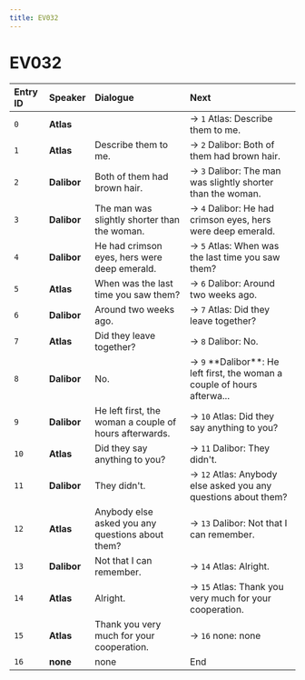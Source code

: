 ```yaml
---
title: EV032
---
```


# EV032


| Entry ID | Speaker | Dialogue | Next |
| :------- | :------ | :------- | :------------ |
| `0` | **Atlas** |  | → `1` Atlas: Describe them to me\. |
| `1` | **Atlas** | Describe them to me\. | → `2` Dalibor: Both of them had brown hair\. |
| `2` | **Dalibor** | Both of them had brown hair\. | → `3` Dalibor: The man was slightly shorter than the woman\. |
| `3` | **Dalibor** | The man was slightly shorter than the woman\. | → `4` Dalibor: He had crimson eyes, hers were deep emerald\. |
| `4` | **Dalibor** | He had crimson eyes, hers were deep emerald\. | → `5` Atlas: When was the last time you saw them? |
| `5` | **Atlas** | When was the last time you saw them? | → `6` Dalibor: Around two weeks ago\. |
| `6` | **Dalibor** | Around two weeks ago\. | → `7` Atlas: Did they leave together? |
| `7` | **Atlas** | Did they leave together? | → `8` Dalibor: No\. |
| `8` | **Dalibor** | No\. | → `9` \*\*Dalibor\*\*: He left first, the woman a couple of hours afterwa\.\.\. |
| `9` | **Dalibor** | He left first, the woman a couple of hours afterwards\. | → `10` Atlas: Did they say anything to you? |
| `10` | **Atlas** | Did they say anything to you? | → `11` Dalibor: They didn't\. |
| `11` | **Dalibor** | They didn't\. | → `12` Atlas: Anybody else asked you any questions about them? |
| `12` | **Atlas** | Anybody else asked you any questions about them? | → `13` Dalibor: Not that I can remember\. |
| `13` | **Dalibor** | Not that I can remember\. | → `14` Atlas: Alright\. |
| `14` | **Atlas** | Alright\. | → `15` Atlas: Thank you very much for your cooperation\. |
| `15` | **Atlas** | Thank you very much for your cooperation\. | → `16` none: none |
| `16` | **none** | none | End |
